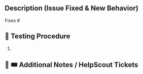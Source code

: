 ## Description (Issue Fixed & New Behavior)
Fixes #

## 🧪 Testing Procedure

1.

## 📝 🎟 Additional Notes / HelpScout Tickets